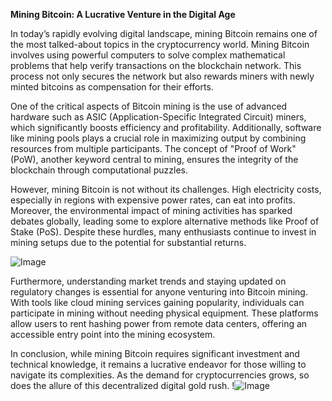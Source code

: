**Mining Bitcoin: A Lucrative Venture in the Digital Age**

In today’s rapidly evolving digital landscape, mining Bitcoin remains one of the most talked-about topics in the cryptocurrency world. Mining Bitcoin involves using powerful computers to solve complex mathematical problems that help verify transactions on the blockchain network. This process not only secures the network but also rewards miners with newly minted bitcoins as compensation for their efforts. 

One of the critical aspects of Bitcoin mining is the use of advanced hardware such as ASIC (Application-Specific Integrated Circuit) miners, which significantly boosts efficiency and profitability. Additionally, software like mining pools plays a crucial role in maximizing output by combining resources from multiple participants. The concept of "Proof of Work" (PoW), another keyword central to mining, ensures the integrity of the blockchain through computational puzzles.

However, mining Bitcoin is not without its challenges. High electricity costs, especially in regions with expensive power rates, can eat into profits. Moreover, the environmental impact of mining activities has sparked debates globally, leading some to explore alternative methods like Proof of Stake (PoS). Despite these hurdles, many enthusiasts continue to invest in mining setups due to the potential for substantial returns.

![Image](https://github.com/user-attachments/assets/590b50a7-4459-4e76-8a31-559aed223621)

Furthermore, understanding market trends and staying updated on regulatory changes is essential for anyone venturing into Bitcoin mining. With tools like cloud mining services gaining popularity, individuals can participate in mining without needing physical equipment. These platforms allow users to rent hashing power from remote data centers, offering an accessible entry point into the mining ecosystem.

In conclusion, while mining Bitcoin requires significant investment and technical knowledge, it remains a lucrative endeavor for those willing to navigate its complexities. As the demand for cryptocurrencies grows, so does the allure of this decentralized digital gold rush. !![Image](https://github.com/user-attachments/assets/590b50a7-4459-4e76-8a31-559aed223621)